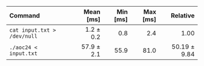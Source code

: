 | Command | Mean [ms] | Min [ms] | Max [ms] | Relative |
|:---|---:|---:|---:|---:|
| `cat input.txt > /dev/null` | 1.2 ± 0.2 | 0.8 | 2.4 | 1.00 |
| `./aoc24 < input.txt` | 57.9 ± 2.1 | 55.9 | 81.0 | 50.19 ± 9.84 |
